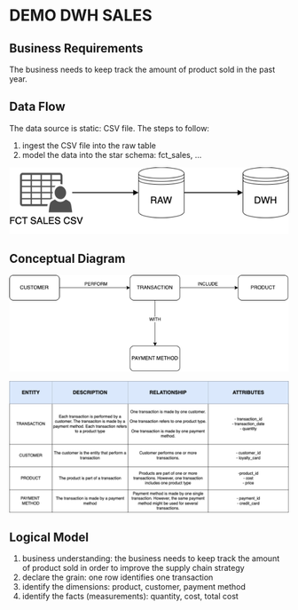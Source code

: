 # DEMO DWH SALES


## Business Requirements
The business needs to keep track the amount of product sold in the past year.


## Data Flow
The data source is static: CSV file.
The steps to follow:
1. ingest the CSV file into the raw table
2. model the data into the star schema: fct_sales, ...

![img](documentation/img/data_flow.png)

## Conceptual Diagram
![img](documentation/img/conceptual_model_diagram.png)


![img](documentation/img/conceptual_model_entities.png)

## Logical Model
1. business understanding: the business needs to keep track the amount of product sold in order to improve the supply chain strategy
2. declare the grain: one row identifies one transaction 
3. identify the dimensions: product, customer, payment method
4. identify the facts (measurements): quantity, cost, total cost